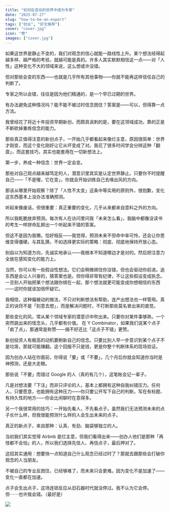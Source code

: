 ```yaml
---
title: "如何在变动的世界中成为专家"
date: "2025-07-27"
slug: "how-to-be-an-expert"
tags: ["创业", "好文推荐"]
cover: "cover.jpg"
icon: "😎"
images: ["cover.jpg"]
---
```

如果这世界是静止不变的，我们对观念的信心就能一路线性上升。某个想法经得起越多样、越严格的考验，就越可能是真的。许多人其实默默相信这一点——对「人性」这种变化不大的领域来说，这么想或许没错。



但对那些会变的东西——也就是几乎所有其他事物——你就不能再这样信任自己的判断了。



专家之所以会错，往往是因为他们精通的，是一个早已过期的世界。



有办法避免这种情况吗？能不能不被过时信念困住？答案是——可以，但得靠一点方法。



我曾经花了将近十年投资早期新创，而颇具讽刺的是，要在这领域成功，靠的正是不断砍掉重练信念的能力。



那些真正值得注意的新创点子，一开始几乎都看起来像烂主意，原因很简单：世界才刚变，而这个变化刚好让它从坏变成了对。我花了很多时间学会分辨这种「翻盘」，而这套技巧，其实也能套用在一切新想法上。



第一步，养成一种信念：世界一定会变。



那些对自己观点越来越笃定的人，潜意识里其实是认定世界静止。只要你不时提醒自己——「不是喔，它在变」，你就会开始训练自己去嗅出风的方向。



那该从哪里开始观察？除了「人性不太变」这条中等实用的原则外，很抱歉，变化这东西基本上没办法准确预测。



听起来像废话，但很重要：真正重要的变化，几乎从来都来自意料之外的方向。



所以我乾脆放弃预测。每次有人在访问里问我「未来怎么看」，我脑中都像没读书的考生一样拼命乱掰出一个听起来不错的答案。



但这不是因为我懒。恰好相反——我觉得，预测未来不但命中率可怜，还会让你思维变得僵硬。与其乱猜，不如选择更实际的策略：彻底、彻底地保持开放心态。



别自以为知道方向，先诚实地承认——我根本不知道哪边才是对的。然后把注意力全放在感知变化的能力上。



当然，你可以有一些假设性想法。它们会稍微绑住你没错，但也会驱动你前进。追东西是会让人兴奋的，猜答案也是。但你得非常有纪律，不让这些假设变成执念。
一旦别人开始把某个想法跟你绑在一起，那个想法就更可能变成你想相信的东西——这时你就该加倍怀疑它。



我相信，这种偏被动的做法，不只对判断想法有帮助，连产出想法也一样管用。真正的诀窍不是「刻意去想」，而是解决问题时，不打断那些莫名冒出来的直觉。



那些变化的风，常从某个领域专家的潜意识中吹出来。只要你对某件事够熟，一个突然跳出来的怪念头，几乎都有价值。
在 Y Combinator，如果我们说某个点子「疯了点」，那通常是称赞——搞不好还比「这点子不错」更赞。



新创投资人有极高的动机要刷新自己的信念。只要比别人早一步意识到某个点子不是垃圾，那就可能赚翻。这个回报不只是钱，更是你整个判断体系的现场验证。



因为创办人站在你面前，你得说「要」或「不要」，几个月后你就会知道你当时是神预测，还是大走眼。



那些说「不要」而错过 Google 的人（真的有几个），这笔帐会记一辈子。



凡是对想法要「下注」而非只评论的人，基本上都拥有这种自我纠错压力。任何人，只要愿意，也能拥有这种压力——你只要公开写下自己的判断。写在有标题、有持久性的地方——你会比闲聊时在意得多。



另一个我很常用的技巧：一开始先看人，不先看点子。虽然我们无法预测未来的点子长什么样，但我很能预测什么样的人会生出未来的点子。



真正的新点子，来自那种：认真、有劲、脑袋够独立的人。



当初我们其实觉得 Airbnb 是烂主意，但我们看得出来——创办人他们是那种「再怪都不会怕」的人，所以我们选择先信人、再信点子，最后押对了。



这招其实通用：想要快一点知道自己什么观念已经过时了？那就去跟那些会打破你观念的人当朋友。



不被自己的专业反困住，已经够难了，而未来只会更难。因为变化不是加速了——变化一直都在加速。



点子会生出点子，这场连锁反应从旧石器时代就没停过。我不认为它会停。
但⋯⋯也许我会错。（最好是）




![](https://prod-files-secure.s3.us-west-2.amazonaws.com/112d0858-5090-4d34-a606-b75eb8d65fd2/46476355-9cf3-4e99-9b7a-3531bc426380/1000202064.png?X-Amz-Algorithm=AWS4-HMAC-SHA256&X-Amz-Content-Sha256=UNSIGNED-PAYLOAD&X-Amz-Credential=ASIAZI2LB466U3NRFABO%2F20251005%2Fus-west-2%2Fs3%2Faws4_request&X-Amz-Date=20251005T174329Z&X-Amz-Expires=3600&X-Amz-Security-Token=IQoJb3JpZ2luX2VjEOH%2F%2F%2F%2F%2F%2F%2F%2F%2F%2FwEaCXVzLXdlc3QtMiJIMEYCIQCxmvAW%2FgJLVadg5nf1WeNN7g9Dnkd9%2Fwy6YgYVC0v39wIhAK9lG9D4BTSDkQCUu2ar%2Fh0xaDWdCbdhR5BAANr%2F0nwdKv8DCHoQABoMNjM3NDIzMTgzODA1IgyKheHFwCapmsY9SdEq3ANgDrRHc5M%2FEgHVbJRiVhOedNsfBghdtMA1aq5VI5Am9%2F2BQdwS5lNSQa8NwzMMsF8ixlgcEYoBlp1O3J%2BNILUUFrhTB4OfhWNn6hnveFaf7KO86JlJ4zGCV9z9TyHHyaGiMR6HDbjTG%2Fum0rnrmRL0iM8E%2Frr8aHaojm%2BAsXeQp9rKvjW8lizXSwYKZsWJrkhYcfff5ubIgmHl%2BneO8Wu7YZ3Zf6kDRIq%2B%2FudaBYsCxwcxyYVSqHMx3o2C6NxXKbQptxQrnvFxmfEBKFDSPBj%2FFmyZfZqDtlzCFNRimSfmxYdOx2YR12M2ePZycc9b7cD%2FCbvEjiMAk%2B8rWV9jcTWN8yJ9qhIBhWJMo6%2FHlzAYD0j6pnwmJs%2FgVA2gYuIJo1VSgnr6L3d%2FrB1WUKq7mzBcdk6rd3LAFnU%2BkXoby2tX3VaHAqv3AsXn8CwFuYkbibSPLwuf%2F2JGAkpfkQl4TtzkTVoDvAaP6lo8Vf1hF6QMD5W70zwTWAY61Hq50zC1IYeG%2FcAO4hF3EADIP5Aksev4XbgqCBe%2FtVeTbdjqWvYiuqhUP6wkUnV2DgsL61YC4iDRJd2O2Z4ukch6kx8r6Hz177UOCx0CRXx3mLQhoa5PIpD%2FZZynlOzBAhJhBDDSyYrHBjqkAQIZzltNVCivklmFZ9ATNvD%2BV8gh7DK55FMVNtiAPQ4b7olyxEht1hh3RoVH1okmhuJOZeM1p003%2B5y9gtYZW6%2BdFQD2OrgCm2MC7jGR5mQ5byezjQsvVuJQ4kwHBUUa43SBxXgAjf6guo5TPK6q5fBLAIUzNCaHxdDnt%2BKxdoPm3%2FPSFHSOkOClELPWQ%2BnuoFm9lC9FmBx758f70H1SyZ4SWcFz&X-Amz-Signature=54dae70b4be594cac5846dbba1a42682c7d1b03f960eca201db5e61104bf2aae&X-Amz-SignedHeaders=host&x-amz-checksum-mode=ENABLED&x-id=GetObject)

